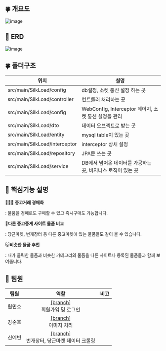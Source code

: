 ## 🍀 개요도

![image](https://user-images.githubusercontent.com/65094518/165745358-a1034ca3-9a13-4fb7-8260-96dc9f30ee52.png)





## 🔮 ERD

![image](https://user-images.githubusercontent.com/65094518/165745900-3909ea7e-f527-49a3-a2d3-3b211a57c326.png)



## 🍀 폴더구조

| 위치                          | 설명                                                        |
| ----------------------------- | ----------------------------------------------------------- |
| src/main/SilkLoad/config      | db설정, 소켓 통신 설정 하는 곳                              |
| src/main/SilkLoad/controller  | 컨트롤러 처리하는 곳                                        |
| src/main/SilkLoad/config      | WebConfig, Interceptor 페이지, 소켓 통신 설정을 관리        |
| src/main/SilkLoad/dto         | 데이터 오브젝트로 받는 곳                                   |
| src/main/SilkLoad/entity      | mysql table이 있는 곳                                       |
| src/main/SilkLoad/interceptor | interceptor 상새 설정                                       |
| src/main/SilkLoad/repository  | JPA문 쓰는 곳                                               |
| src/main/SilkLoad/service     | DB에서 넘어온 데이터를 가공하는 곳, 비지니스 로직이 있는 곳 |



## 📃 핵심기능 설명

👨‍👩‍👧 **중고거래 경매화** 

: 물품을 경매로도 구매할 수 있고 즉시구매도 가능합니다.

🤔**다른 중고중계 사이트 물품 비교** 

: 당근마켓, 번개장터 등 다른 중고마켓에 있는 물품들도 같이 볼 수 있습니다.

🐱**비슷한 물품 추천** 

: 내가 클릭한 물품과 비슷한 카테고리의 물품을 다른 사이트나 등록된 물품들과 함께 보여줍니다.



## 👀 팀원

| 팀원   |                             역할                             | 비고 |
| ------ | :----------------------------------------------------------: | ---- |
| 원민호 | [[branch]](https://github.com/kingkingburger/CD_Back/tree/minho)<br />회원가입 및 로그인 |      |
| 강준호 | [[branch]](https://github.com/kingkingburger/CD_Back/tree/junho)<br />이미지 처리 |      |
| 신예빈 | [[branch]](https://github.com/kingkingburger/CD_Back/tree/yebeen)<br />번개장터, 당근마켓 데이터 크롤링 |      |

